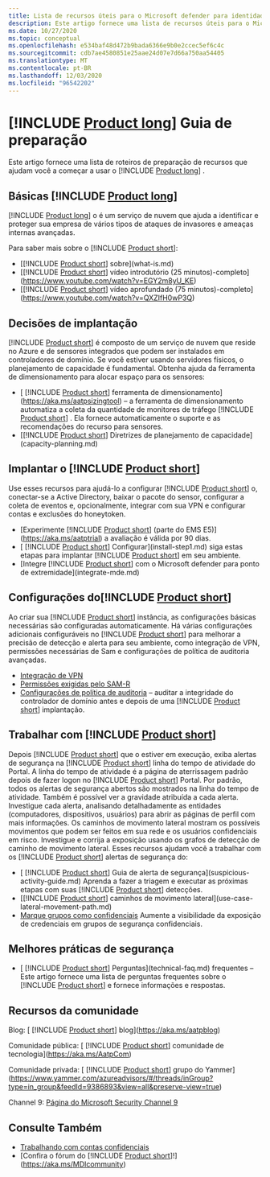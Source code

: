 ```yaml
---
title: Lista de recursos úteis para o Microsoft defender para identidade
description: Este artigo fornece uma lista de recursos úteis para o Microsoft defender para identidade
ms.date: 10/27/2020
ms.topic: conceptual
ms.openlocfilehash: e534baf48d472b9bada6366e9b0e2ccec5ef6c4c
ms.sourcegitcommit: cdb7ae4580851e25aae24d07e7d66a750aa54405
ms.translationtype: MT
ms.contentlocale: pt-BR
ms.lasthandoff: 12/03/2020
ms.locfileid: "96542202"
---
```

# <a name="product-long-readiness-guide"></a>[!INCLUDE [Product long](includes/product-long.md)] Guia de preparação

Este artigo fornece uma lista de roteiros de preparação de recursos que ajudam você a começar a usar o [!INCLUDE [Product long](includes/product-long.md)] .

## <a name="understanding-product-long"></a>Básicas [!INCLUDE [Product long](includes/product-long.md)]

[!INCLUDE [Product long](includes/product-long.md)] o é um serviço de nuvem que ajuda a identificar e proteger sua empresa de vários tipos de ataques de invasores e ameaças internas avançadas.

Para saber mais sobre o [!INCLUDE [Product short](includes/product-short.md)]:

- [[!INCLUDE [Product short](includes/product-short.md)] sobre](what-is.md)
- [[!INCLUDE [Product short](includes/product-short.md)] vídeo introdutório (25 minutos)-completo](https://www.youtube.com/watch?v=EGY2m8yU_KE)
- [[!INCLUDE [Product short](includes/product-short.md)] vídeo aprofundado (75 minutos)-completo](https://www.youtube.com/watch?v=QXZIfH0wP3Q)

## <a name="deployment-decisions"></a>Decisões de implantação

[!INCLUDE [Product short](includes/product-short.md)] é composto de um serviço de nuvem que reside no Azure e de sensores integrados que podem ser instalados em controladores de domínio. Se você estiver usando servidores físicos, o planejamento de capacidade é fundamental. Obtenha ajuda da ferramenta de dimensionamento para alocar espaço para os sensores:

- [ [!INCLUDE [Product short](includes/product-short.md)] ferramenta de dimensionamento](https://aka.ms/aatpsizingtool) – a ferramenta de dimensionamento automatiza a coleta da quantidade de monitores de tráfego [!INCLUDE [Product short](includes/product-short.md)] . Ela fornece automaticamente o suporte e as recomendações do recurso para sensores.
- [[!INCLUDE [Product short](includes/product-short.md)] Diretrizes de planejamento de capacidade](capacity-planning.md)

## <a name="deploy-product-short"></a>Implantar o [!INCLUDE [Product short](includes/product-short.md)]

Use esses recursos para ajudá-lo a configurar [!INCLUDE [Product short](includes/product-short.md)] o, conectar-se a Active Directory, baixar o pacote do sensor, configurar a coleta de eventos e, opcionalmente, integrar com sua VPN e configurar contas e exclusões do honeytoken.

- [Experimente [!INCLUDE [Product short](includes/product-short.md)] (parte do EMS E5)](https://aka.ms/aatptrial)  a avaliação é válida por 90 dias.
- [ [!INCLUDE [Product short](includes/product-short.md)] Configurar](install-step1.md) siga estas etapas para implantar [!INCLUDE [Product short](includes/product-short.md)] em seu ambiente.
- [Integre [!INCLUDE [Product short](includes/product-short.md)] com o Microsoft defender para ponto de extremidade](integrate-mde.md)

## <a name="product-short-settings"></a>Configurações do[!INCLUDE [Product short](includes/product-short.md)]

Ao criar sua [!INCLUDE [Product short](includes/product-short.md)] instância, as configurações básicas necessárias são configuradas automaticamente. Há várias configurações adicionais configuráveis no [!INCLUDE [Product short](includes/product-short.md)] para melhorar a precisão de detecção e alerta para seu ambiente, como integração de VPN, permissões necessárias de Sam e configurações de política de auditoria avançadas.

- [Integração de VPN](install-step6-vpn.md)
- [Permissões exigidas pelo SAM-R](install-step8-samr.md)
- [Configurações de política de auditoria](configure-windows-event-collection.md) – auditar a integridade do controlador de domínio antes e depois de uma [!INCLUDE [Product short](includes/product-short.md)] implantação.

## <a name="work-with-product-short"></a>Trabalhar com [!INCLUDE [Product short](includes/product-short.md)]

Depois [!INCLUDE [Product short](includes/product-short.md)] que o estiver em execução, exiba alertas de segurança na [!INCLUDE [Product short](includes/product-short.md)] linha do tempo de atividade do Portal. A linha do tempo de atividade é a página de aterrissagem padrão depois de fazer logon no [!INCLUDE [Product short](includes/product-short.md)] Portal. Por padrão, todos os alertas de segurança abertos são mostrados na linha do tempo de atividade. Também é possível ver a gravidade atribuída a cada alerta. Investigue cada alerta, analisando detalhadamente as entidades (computadores, dispositivos, usuários) para abrir as páginas de perfil com mais informações. Os caminhos de movimento lateral mostram os possíveis movimentos que podem ser feitos em sua rede e os usuários confidenciais em risco. Investigue e corrija a exposição usando os grafos de detecção de caminho de movimento lateral. Esses recursos ajudam você a trabalhar com os [!INCLUDE [Product short](includes/product-short.md)] alertas de segurança do:

- [ [!INCLUDE [Product short](includes/product-short.md)] Guia de alerta de segurança](suspicious-activity-guide.md) Aprenda a fazer a triagem e executar as próximas etapas com suas [!INCLUDE [Product short](includes/product-short.md)] detecções.
- [[!INCLUDE [Product short](includes/product-short.md)] caminhos de movimento lateral](use-case-lateral-movement-path.md)
- [Marque grupos como confidenciais](sensitive-accounts.md) Aumente a visibilidade da exposição de credenciais em grupos de segurança confidenciais.

## <a name="security-best-practices"></a>Melhores práticas de segurança

- [ [!INCLUDE [Product short](includes/product-short.md)] Perguntas](technical-faq.md) frequentes – Este artigo fornece uma lista de perguntas frequentes sobre o [!INCLUDE [Product short](includes/product-short.md)] e fornece informações e respostas.

## <a name="community-resources"></a>Recursos da comunidade

Blog: [ [!INCLUDE [Product short](includes/product-short.md)] blog](https://aka.ms/aatpblog)

Comunidade pública: [ [!INCLUDE [Product short](includes/product-short.md)] comunidade de tecnologia](https://aka.ms/AatpCom)

Comunidade privada: [ [!INCLUDE [Product short](includes/product-short.md)] grupo do Yammer](https://www.yammer.com/azureadvisors/#/threads/inGroup?type=in_group&feedId=9386893&view=all&preserve-view=true)

Channel 9: [Página do Microsoft Security Channel 9](https://channel9.msdn.com/Shows/Microsoft-Security/)

## <a name="see-also"></a>Consulte Também

- [Trabalhando com contas confidenciais](sensitive-accounts.md)
- [Confira o fórum do [!INCLUDE [Product short](includes/product-short.md)]!](https://aka.ms/MDIcommunity)

